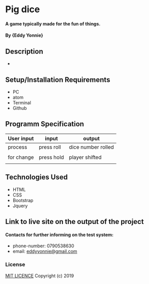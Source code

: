 # Pig dice
#### A game typically made for the fun of things.
#### By **{Eddy Yonnie}**
## Description
*


## Setup/Installation Requirements
* PC
* atom
* Terminal
* Github
## Programm Specification
 |User input|    input      | output                |
 |----------|---------------|-----------------------|
 | process  |     press roll|  dice number rolled   |
 |          |               |                       |
 |for change|   press hold  | player shifted        |
 |          |               |                       |

## Technologies Used
* HTML
* CSS
* Bootstrap
* Jquery
## Link to live site on the output of the project

#### Contacts for further informing on the test system:
* phone-number: 0790538630
* email: eddyyonnie@gmail.com
### License
[MIT LICENCE](LICENSE)
Copyright (c) 2019
